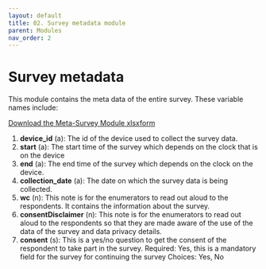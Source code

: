 ```yaml
---
layout: default
title: 02. Survey metadata module
parent: Modules
nav_order: 2
---
```


# Survey metadata

This module contains the meta data of the entire survey. These variable names include:

<a href="../Modules/df_survey.xlsx" download> Download the Meta-Survey Module xlsxform </a>


1.	**device_id** (a): The id of the device used to collect the survey data.
2.	**start** (a): The start time of the survey which depends on the clock that is on the device
3.	**end** (a): The end time of the survey which depends on the clock on the device.
4.	**collection_date** (a): The date on which the survey data is being collected.
5.	**wc** (n): This note is for the enumerators to read out aloud to the respondents. It contains the information about the survey.
6.	**consentDisclaimer** (n): This note is for the enumerators to read out aloud to the respondents so that they are made aware of the use of the data of the survey and data privacy details.
7.	**consent** (s): This is a yes/no question to get the consent of the respondent to take part in the survey. 
                Required: Yes, this is a mandatory field for the survey for continuing the survey
                Choices: Yes, No